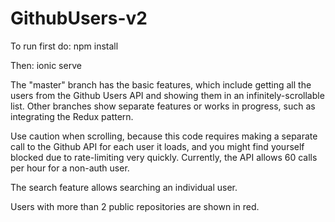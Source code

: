 # GithubUsers-v2

To run first do:   npm install

Then:    ionic serve


The "master" branch has the basic features, which include getting all the users from the Github Users API and showing them in an infinitely-scrollable list. Other branches show separate features or works in progress, such as integrating the Redux pattern.

Use caution when scrolling, because this code requires making a separate call to the Github API for each user it loads, and you might find yourself blocked due to rate-limiting very quickly. Currently, the API allows 60 calls per hour for a non-auth user.

The search feature allows searching an individual user.

Users with more than 2 public repositories are shown in red. 
